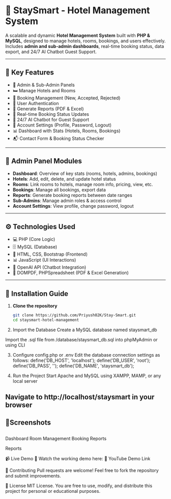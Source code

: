 # 🏨 StaySmart - Hotel Management System

A scalable and dynamic **Hotel Management System** built with **PHP & MySQL**, designed to manage hotels, rooms, bookings, and users effectively. Includes **admin and sub-admin dashboards**, real-time booking status, data export, and 24/7 AI Chatbot Guest Support.

---

## 📌 Key Features

- 🏢 Admin & Sub-Admin Panels
- 🛏️ Manage Hotels and Rooms
- 📅 Booking Management (New, Accepted, Rejected)
- 🔐 User Authentication
- 📄 Generate Reports (PDF & Excel)
- 🔁 Real-time Booking Status Updates
- 🤖 24/7 AI Chatbot for Guest Support
- 👤 Account Settings (Profile, Password, Logout)
- 📊 Dashboard with Stats (Hotels, Rooms, Bookings)
- 📬 Contact Form & Booking Status Checker

---

## 🔧 Admin Panel Modules

- **Dashboard**: Overview of key stats (rooms, hotels, admins, bookings)
- **Hotels**: Add, edit, delete, and update hotel status
- **Rooms**: Link rooms to hotels, manage room info, pricing, view, etc.
- **Bookings**: Manage all bookings, export data
- **Reports**: Generate booking reports between date ranges
- **Sub-Admins**: Manage admin roles & access control
- **Account Settings**: View profile, change password, logout

---

## ⚙️ Technologies Used

- 💻 PHP (Core Logic)
- 🗄️ MySQL (Database)
- 🎨 HTML, CSS, Bootstrap (Frontend)
- 📊 JavaScript (UI Interactions)
- 🧠 OpenAI API (Chatbot Integration)
- 📑 DOMPDF, PHPSpreadsheet (PDF & Excel Generation)

---

## 🚀 Installation Guide

1. **Clone the repository**
   ```bash
   git clone https://github.com/Priyush02K/Stay-Smart.git
   cd staysmart-hotel-management
2. Import the Database
Create a MySQL database named staysmart_db

Import the .sql file from /database/staysmart_db.sql into phpMyAdmin or using CLI

3. Configure config.php or .env
Edit the database connection settings as follows:
define('DB_HOST', 'localhost');
define('DB_USER', 'root');
define('DB_PASS', '');
define('DB_NAME', 'staysmart_db');

4. Run the Project
Start Apache and MySQL using XAMPP, MAMP, or any local server

Navigate to http://localhost/staysmart in your browser
---



## 📸Screenshots

##
Dashboard	Room Management	Booking Reports

Reports

📹 Live Demo
🎥 Watch the working demo here:
🔗 YouTube Demo Link


🤝 Contributing
Pull requests are welcome! Feel free to fork the repository and submit improvements.

📜 License
MIT License.
You are free to use, modify, and distribute this project for personal or educational purposes.

